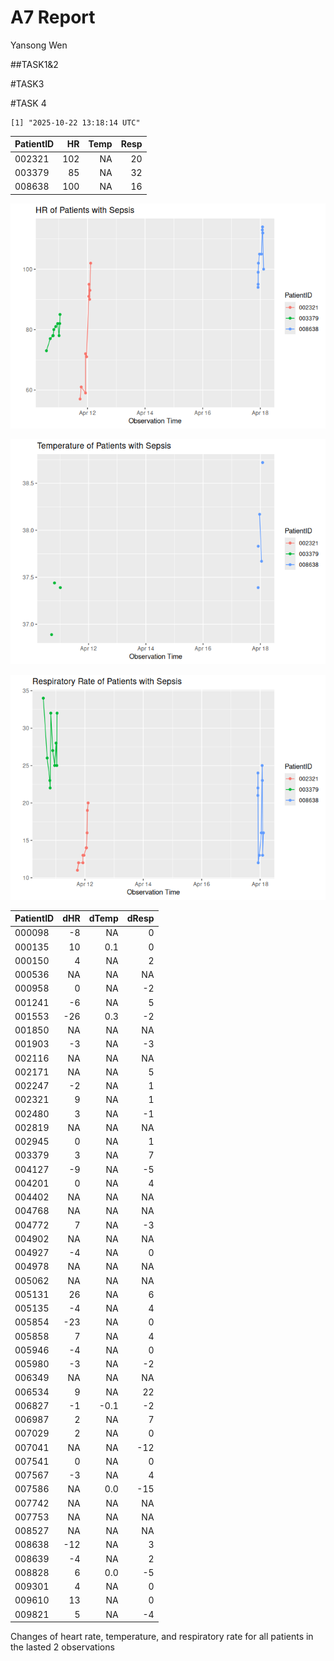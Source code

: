 # A7 Report
Yansong Wen

\##TASK1&2

\#TASK3

\#TASK 4

    [1] "2025-10-22 13:18:14 UTC"

| PatientID |  HR | Temp | Resp |
|:----------|----:|-----:|-----:|
| 002321    | 102 |   NA |   20 |
| 003379    |  85 |   NA |   32 |
| 008638    | 100 |   NA |   16 |

![](README_files/figure-commonmark/unnamed-chunk-4-1.png)

![](README_files/figure-commonmark/unnamed-chunk-4-2.png)

![](README_files/figure-commonmark/unnamed-chunk-4-3.png)

| PatientID | dHR | dTemp | dResp |
|:----------|----:|------:|------:|
| 000098    |  -8 |    NA |     0 |
| 000135    |  10 |   0.1 |     0 |
| 000150    |   4 |    NA |     2 |
| 000536    |  NA |    NA |    NA |
| 000958    |   0 |    NA |    -2 |
| 001241    |  -6 |    NA |     5 |
| 001553    | -26 |   0.3 |    -2 |
| 001850    |  NA |    NA |    NA |
| 001903    |  -3 |    NA |    -3 |
| 002116    |  NA |    NA |    NA |
| 002171    |  NA |    NA |     5 |
| 002247    |  -2 |    NA |     1 |
| 002321    |   9 |    NA |     1 |
| 002480    |   3 |    NA |    -1 |
| 002819    |  NA |    NA |    NA |
| 002945    |   0 |    NA |     1 |
| 003379    |   3 |    NA |     7 |
| 004127    |  -9 |    NA |    -5 |
| 004201    |   0 |    NA |     4 |
| 004402    |  NA |    NA |    NA |
| 004768    |  NA |    NA |    NA |
| 004772    |   7 |    NA |    -3 |
| 004902    |  NA |    NA |    NA |
| 004927    |  -4 |    NA |     0 |
| 004978    |  NA |    NA |    NA |
| 005062    |  NA |    NA |    NA |
| 005131    |  26 |    NA |     6 |
| 005135    |  -4 |    NA |     4 |
| 005854    | -23 |    NA |     0 |
| 005858    |   7 |    NA |     4 |
| 005946    |  -4 |    NA |     0 |
| 005980    |  -3 |    NA |    -2 |
| 006349    |  NA |    NA |    NA |
| 006534    |   9 |    NA |    22 |
| 006827    |  -1 |  -0.1 |    -2 |
| 006987    |   2 |    NA |     7 |
| 007029    |   2 |    NA |     0 |
| 007041    |  NA |    NA |   -12 |
| 007541    |   0 |    NA |     0 |
| 007567    |  -3 |    NA |     4 |
| 007586    |  NA |   0.0 |   -15 |
| 007742    |  NA |    NA |    NA |
| 007753    |  NA |    NA |    NA |
| 008527    |  NA |    NA |    NA |
| 008638    | -12 |    NA |     3 |
| 008639    |  -4 |    NA |     2 |
| 008828    |   6 |   0.0 |    -5 |
| 009301    |   4 |    NA |     0 |
| 009610    |  13 |    NA |     0 |
| 009821    |   5 |    NA |    -4 |

Changes of heart rate, temperature, and respiratory rate for all
patients in the lasted 2 observations
